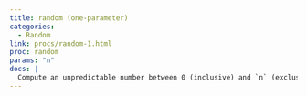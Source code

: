 ```yaml
---
title: random (one-parameter)
categories: 
  - Random
link: procs/random-1.html
proc: random
params: "n"
docs: |
  Compute an unpredictable number between 0 (inclusive) and `n` (exclusive).
---
```

